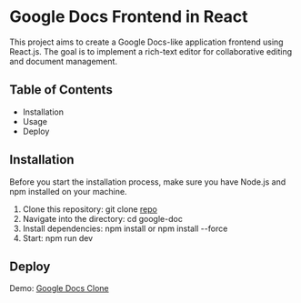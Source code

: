 # Google Docs Frontend in React

This project aims to create a Google Docs-like application frontend using React.js. The goal is to implement a rich-text editor for collaborative editing and document management.

## Table of Contents

- Installation
- Usage
- Deploy

## Installation

Before you start the installation process, make sure you have Node.js and npm installed on your machine.

1. Clone this repository:
   git clone [repo](https://github.com/xshrutix/google-doc)
2. Navigate into the directory:
   cd google-doc
3. Install dependencies:
   npm install or npm install --force
4. Start:
   npm run dev

## Deploy

Demo: [Google Docs Clone](https://646b098c4981341b24d84077--doc-clone-google.netlify.app/)


